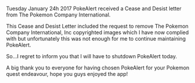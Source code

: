 Tuesday January 24h 2017 PokeAlert received a Cease and Desist letter from The Pokemon Company International.

This Cease and Desist Letter included the request to remove The Pokemon Company International, Inc copyrighted images which I have now complied with but unfortunately this was not enough for me to continue maintaining PokeAlert.

So...I regret to inform you that I will have to shutdown PokeAlert today.

A big thank you to everyone for having chosen PokeAlert for your Pokemon quest endeavour, hope you guys enjoyed the app!
